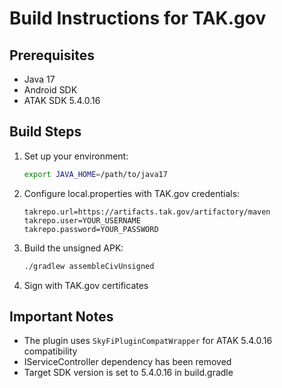 # Build Instructions for TAK.gov

## Prerequisites
- Java 17
- Android SDK
- ATAK SDK 5.4.0.16

## Build Steps

1. Set up your environment:
   ```bash
   export JAVA_HOME=/path/to/java17
   ```

2. Configure local.properties with TAK.gov credentials:
   ```
   takrepo.url=https://artifacts.tak.gov/artifactory/maven
   takrepo.user=YOUR_USERNAME
   takrepo.password=YOUR_PASSWORD
   ```

3. Build the unsigned APK:
   ```bash
   ./gradlew assembleCivUnsigned
   ```

4. Sign with TAK.gov certificates

## Important Notes

- The plugin uses `SkyFiPluginCompatWrapper` for ATAK 5.4.0.16 compatibility
- IServiceController dependency has been removed
- Target SDK version is set to 5.4.0.16 in build.gradle

